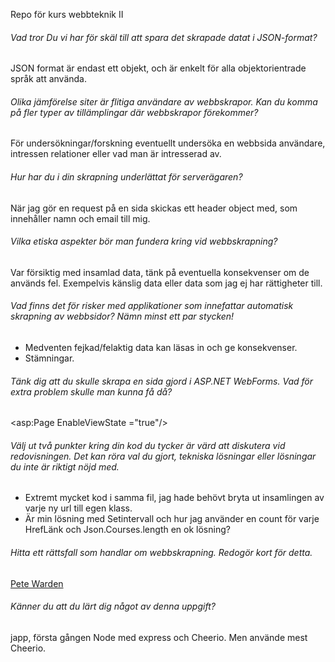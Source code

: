 Repo för kurs webbteknik II

###### Vad tror Du vi har för skäl till att spara det skrapade datat i JSON-format?

JSON format är endast ett objekt, och är enkelt för alla objektorientrade språk att använda.

###### Olika jämförelse siter är flitiga användare av webbskrapor. Kan du komma på fler typer av tillämplingar där webbskrapor förekommer?
 
 För undersökningar/forskning eventuellt undersöka en webbsida användare, intressen relationer eller vad man är
 intresserad av.

###### Hur har du i din skrapning underlättat för serverägaren?
 
 När jag gör en request på en sida skickas ett header object med, som innehåller namn och email till mig.
 
###### Vilka etiska aspekter bör man fundera kring vid webbskrapning?
 
 Var försiktig med insamlad data, tänk på eventuella konsekvenser om de används fel. Exempelvis känslig data
 eller data som jag ej har rättigheter till.

###### Vad finns det för risker med applikationer som innefattar automatisk skrapning av webbsidor? Nämn minst ett par stycken!
 
 * Medventen fejkad/felaktig data kan läsas in och ge konsekvenser.
 * Stämningar.

###### Tänk dig att du skulle skrapa en sida gjord i ASP.NET WebForms. Vad för extra problem skulle man kunna få då?
 
 <asp:Page EnableViewState ="true"/>

###### Välj ut två punkter kring din kod du tycker är värd att diskutera vid redovisningen. Det kan röra val du gjort, tekniska lösningar eller lösningar du inte är riktigt nöjd med.
 
 * Extremt mycket kod i samma fil, jag hade behövt bryta ut insamlingen av varje ny url till egen klass.
 * Är min lösning med Setintervall och hur jag använder en count för varje HrefLänk och Json.Courses.length en ok lösning?

###### Hitta ett rättsfall som handlar om webbskrapning. Redogör kort för detta.
 
 [Pete Warden](https://github.com/SheriefBadran/1DV449_sb222rf/blob/master/laboration1/reflection_lab1.md#r%C3%A4ttsfall)

###### Känner du att du lärt dig något av denna uppgift?
 
 japp, första gången Node med express och Cheerio. Men använde mest Cheerio.
